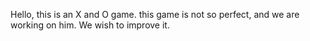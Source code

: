Hello, this is an X and O game.
this game is not so perfect, and we are working on him. We wish to improve it.